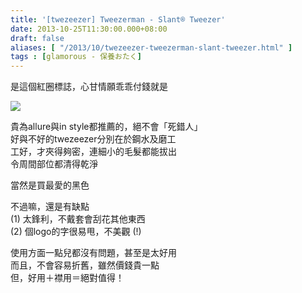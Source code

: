 ```yaml
---
title: '[twezeezer] Tweezerman - Slant® Tweezer'
date: 2013-10-25T11:30:00.000+08:00
draft: false
aliases: [ "/2013/10/twezeezer-tweezerman-slant-tweezer.html" ]
tags : [glamorous - 保養おたく]
---
```


是這個紅圈標誌，心甘情願乖乖付錢就是    

![](/images/twezeeman.jpg)

貴為allure與in style都推薦的，絕不會「死錯人」   
好與不好的twezeezer分別在於鋼水及磨工  
工好，才夾得夠密，連細小的毛髮都能拔出  
令周間部位都清得乾淨    
  
當然是買最愛的黑色    
  
不過嘛，還是有缺點  
(1) 太鋒利，不戴套會刮花其他東西   
(2) 個logo的字很易甩，不美觀 (!)    
  
使用方面一點兒都沒有問題，甚至是太好用   
而且，不會容易折舊，雖然價錢貴一點   
但，好用＋襟用＝絕對值得！
